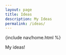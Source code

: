 ```yaml
---
layout: page
title: Ideas
description: My Ideas
permalink: /ideas/
---
```


{include nav/home.html %}

My ideas!